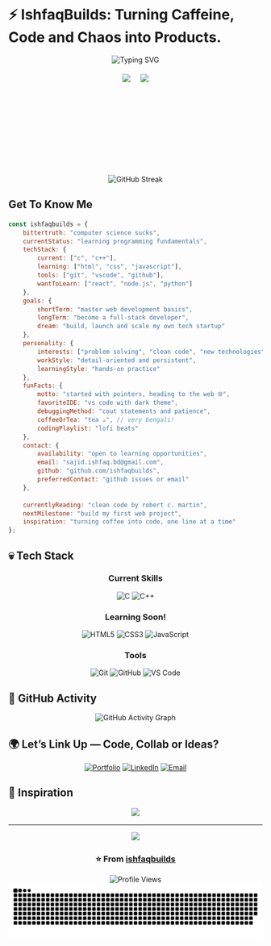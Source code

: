 # ⚡ IshfaqBuilds: Turning Caffeine, Code and Chaos into Products.

<div align="center">
  
  <!-- Animated Header -->
  <img src="https://readme-typing-svg.herokuapp.com?font=Fira+Code&size=35&duration=3000&pause=1000&color=0066CC&center=true&vCenter=true&width=600&height=100&lines=C%2FC%2B%2B+Programmer;Problem+Solver;Future+Web+Developer;Always+Learning!" alt="Typing SVG" />
  
  <!-- Profile Stats with Animation -->
  <div style="display: flex; justify-content: center; align-items: center; gap: 20px; margin: 20px 0;">
    <img height="180em" src="https://github-readme-stats.vercel.app/api?username=ishfaqbuilds&show_icons=true&theme=github_dark&include_all_commits=true&count_private=true&border_color=0066CC&title_color=0066CC&icon_color=0099FF&text_color=ffffff&bg_color=0d1117"/>
    <img height="180em" src="https://github-readme-stats.vercel.app/api/top-langs/?username=ishfaqbuilds&layout=compact&langs_count=7&theme=github_dark&border_color=0066CC&title_color=0066CC&text_color=ffffff&bg_color=0d1117"/>
  </div>
  
  <!-- Streak Stats -->
  <img src="https://github-readme-streak-stats.herokuapp.com?user=ishfaqbuilds&theme=dark&background=0d1117&border=0066CC&stroke=0066CC&ring=0099FF&fire=0099FF&currStreakNum=ffffff&sideNums=ffffff&currStreakLabel=0099FF&sideLabels=0099FF&dates=ffffff" alt="GitHub Streak" />

</div>

## Get To Know Me

```javascript
const ishfaqbuilds = {
    bittertruth: "computer science sucks",
    currentStatus: "learning programming fundamentals",
    techStack: {
        current: ["c", "c++"],
        learning: ["html", "css", "javascript"],
        tools: ["git", "vscode", "github"],
        wantToLearn: ["react", "node.js", "python"]
    },
    goals: {
        shortTerm: "master web development basics",
        longTerm: "become a full-stack developer",
        dream: "build, launch and scale my own tech startup"
    },
    personality: {
        interests: ["problem solving", "clean code", "new technologies"],
        workStyle: "detail-oriented and persistent",
        learningStyle: "hands-on practice"
    },
    funFacts: {
        motto: "started with pointers, heading to the web 🌐",
        favoriteIDE: "vs code with dark theme",
        debuggingMethod: "cout statements and patience",
        coffeeOrTea: "tea ☕", // very bengali!
        codingPlaylist: "lofi beats"
    },
    contact: {
        availability: "open to learning opportunities",
        email: "sajid.ishfaq.bd@gmail.com",
        github: "github.com/ishfaqbuilds",
        preferredContact: "github issues or email"
    },
    
    currentlyReading: "clean code by robert c. martin",
    nextMilestone: "build my first web project",
    inspiration: "turning coffee into code, one line at a time"
};
```

## 💀 Tech Stack

<div align="center">

### Current Skills
![C](https://img.shields.io/badge/C-00599C?style=for-the-badge&logo=c&logoColor=white)
![C++](https://img.shields.io/badge/C++-00599C?style=for-the-badge&logo=cplusplus&logoColor=white)

### Learning Soon!
![HTML5](https://img.shields.io/badge/HTML5-E34F26?style=for-the-badge&logo=html5&logoColor=white)
![CSS3](https://img.shields.io/badge/CSS3-1572B6?style=for-the-badge&logo=css3&logoColor=white)
![JavaScript](https://img.shields.io/badge/JavaScript-F7DF1E?style=for-the-badge&logo=javascript&logoColor=black)

### Tools
![Git](https://img.shields.io/badge/Git-F05032?style=for-the-badge&logo=git&logoColor=white)
![GitHub](https://img.shields.io/badge/GitHub-100000?style=for-the-badge&logo=github&logoColor=white)
![VS Code](https://img.shields.io/badge/VS_Code-007ACC?style=for-the-badge&logo=visual-studio-code&logoColor=white)

</div>

## 🌊 GitHub Activity

<div align="center">
  <img src="https://github-readme-activity-graph.vercel.app/graph?username=ishfaqbuilds&bg_color=0d1117&color=0066CC&line=0099FF&point=ffffff&area=true&hide_border=true" alt="GitHub Activity Graph" />
</div>

## 🌍 Let’s Link Up — Code, Collab or Ideas?

<div align="center">
  
  [![Portfolio](https://img.shields.io/badge/GitHub-100000?style=for-the-badge&logo=github&logoColor=white)](https://github.com/ishfaqbuilds)
  [![LinkedIn](https://img.shields.io/badge/LinkedIn-0077B5?style=for-the-badge&logo=linkedin&logoColor=white)](https://www.linkedin.com/in/mohammad-ishfaqul-islam-638393361?utm_source=share&utm_campaign=share_via&utm_content=profile&utm_medium=ios_app)
  [![Email](https://img.shields.io/badge/Email-D14836?style=for-the-badge&logo=gmail&logoColor=white)](mailto:sajid.ishfaq.bd@gmail.com)

</div>

## 💭 Inspiration

<div align="center">
  <img src="https://quotes-github-readme.vercel.app/api?type=horizontal&theme=dark&border=true" />
</div>

---

<div align="center">
  <img src="https://capsule-render.vercel.app/api?type=waving&color=0066CC&height=100&section=footer&animation=fadeIn" />
  
  ### ⭐ From [ishfaqbuilds](https://github.com/ishfaqbuilds)
  
  <img src="https://komarev.com/ghpvc/?username=ishfaqbuilds&label=Profile%20Views&color=0066CC&style=for-the-badge" alt="Profile Views" />
  
</div>

<!-- Animated Snake -->
<div align="center">
  <img src="https://raw.githubusercontent.com/platane/platane/output/github-contribution-grid-snake-dark.svg" alt="Snake animation" />
</div>
